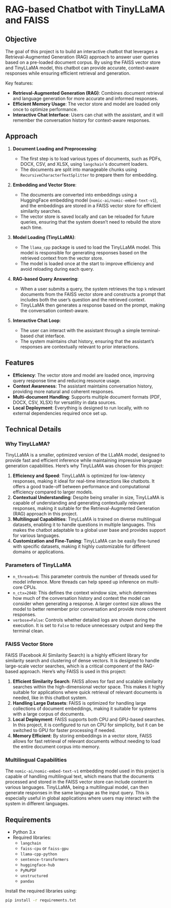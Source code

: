 # RAG-based Chatbot with TinyLLaMA and FAISS

## Objective

The goal of this project is to build an interactive chatbot that leverages a Retrieval-Augmented Generation (RAG) approach to answer user queries based on a pre-loaded document corpus. By using the FAISS vector store and TinyLLaMA model, this chatbot can provide accurate, context-aware responses while ensuring efficient retrieval and generation.

Key features:
- **Retrieval-Augmented Generation (RAG)**: Combines document retrieval and language generation for more accurate and informed responses.
- **Efficient Memory Usage**: The vector store and model are loaded only once to optimize performance.
- **Interactive Chat Interface**: Users can chat with the assistant, and it will remember the conversation history for context-aware responses.

## Approach

1. **Document Loading and Preprocessing**:
   - The first step is to load various types of documents, such as PDFs, DOCX, CSV, and XLSX, using `langchain`'s document loaders. 
   - The documents are split into manageable chunks using `RecursiveCharacterTextSplitter` to prepare them for embedding.

2. **Embedding and Vector Store**:
   - The documents are converted into embeddings using a HuggingFace embedding model (`nomic-ai/nomic-embed-text-v1`), and the embeddings are stored in a FAISS vector store for efficient similarity searches.
   - The vector store is saved locally and can be reloaded for future queries, ensuring that the system doesn’t need to rebuild the store each time.

3. **Model Loading (TinyLLaMA)**:
   - The `llama_cpp` package is used to load the TinyLLaMA model. This model is responsible for generating responses based on the retrieved context from the vector store.
   - The model is loaded once at the start to improve efficiency and avoid reloading during each query.

4. **RAG-based Query Answering**:
   - When a user submits a query, the system retrieves the top `k` relevant documents from the FAISS vector store and constructs a prompt that includes both the user’s question and the retrieved context.
   - TinyLLaMA then generates a response based on the prompt, making the conversation context-aware.

5. **Interactive Chat Loop**:
   - The user can interact with the assistant through a simple terminal-based chat interface.
   - The system maintains chat history, ensuring that the assistant’s responses are contextually relevant to prior interactions.

## Features

- **Efficiency**: The vector store and model are loaded once, improving query response time and reducing resource usage.
- **Context Awareness**: The assistant maintains conversation history, providing more natural and coherent responses.
- **Multi-document Handling**: Supports multiple document formats (PDF, DOCX, CSV, XLSX) for versatility in data sources.
- **Local Deployment**: Everything is designed to run locally, with no external dependencies required once set up.

## Technical Details

### Why TinyLLaMA?

TinyLLaMA is a smaller, optimized version of the LLaMA model, designed to provide fast and efficient inference while maintaining impressive language generation capabilities. Here’s why TinyLLaMA was chosen for this project:

1. **Efficiency and Speed**: TinyLLaMA is optimized for low-latency responses, making it ideal for real-time interactions like chatbots. It offers a good trade-off between performance and computational efficiency compared to larger models.
2. **Contextual Understanding**: Despite being smaller in size, TinyLLaMA is capable of understanding and generating contextually relevant responses, making it suitable for the Retrieval-Augmented Generation (RAG) approach in this project.
3. **Multilingual Capabilities**: TinyLLaMA is trained on diverse multilingual datasets, enabling it to handle questions in multiple languages. This makes the chatbot adaptable to a global user base and provides support for various languages.
4. **Customization and Fine-Tuning**: TinyLLaMA can be easily fine-tuned with specific datasets, making it highly customizable for different domains or applications.

### Parameters of TinyLLaMA

- `n_threads=6`: This parameter controls the number of threads used for model inference. More threads can help speed up inference on multi-core CPUs.
- `n_ctx=2048`: This defines the context window size, which determines how much of the conversation history and context the model can consider when generating a response. A larger context size allows the model to better remember prior conversation and provide more coherent responses.
- `verbose=False`: Controls whether detailed logs are shown during the execution. It is set to `False` to reduce unnecessary output and keep the terminal clean.

### FAISS Vector Store

FAISS (Facebook AI Similarity Search) is a highly efficient library for similarity search and clustering of dense vectors. It is designed to handle large-scale vector searches, which is a critical component of the RAG-based approach. Here’s why FAISS is used in this project:

1. **Efficient Similarity Search**: FAISS allows for fast and scalable similarity searches within the high-dimensional vector space. This makes it highly suitable for applications where quick retrieval of relevant documents is needed, like in this chatbot system.
2. **Handling Large Datasets**: FAISS is optimized for handling large collections of document embeddings, making it suitable for systems with a large corpus of documents.
3. **Local Deployment**: FAISS supports both CPU and GPU-based searches. In this project, it is configured to run on CPU for simplicity, but it can be switched to GPU for faster processing if needed.
4. **Memory Efficient**: By storing embeddings in a vector store, FAISS allows for fast retrieval of relevant documents without needing to load the entire document corpus into memory.

### Multilingual Capabilities

The `nomic-ai/nomic-embed-text-v1` embedding model used in this project is capable of handling multilingual text, which means that the documents processed and stored in the FAISS vector store can include content in various languages. TinyLLaMA, being a multilingual model, can then generate responses in the same language as the input query. This is especially useful in global applications where users may interact with the system in different languages.

## Requirements

- Python 3.x
- Required libraries:
  - `langchain`
  - `faiss-cpu` or `faiss-gpu`
  - `llama-cpp-python`
  - `sentence-transformers`
  - `huggingface-hub`
  - `PyMuPDF`
  - `unstructured`
  - `pandas`

Install the required libraries using:

```bash
pip install -r requirements.txt
